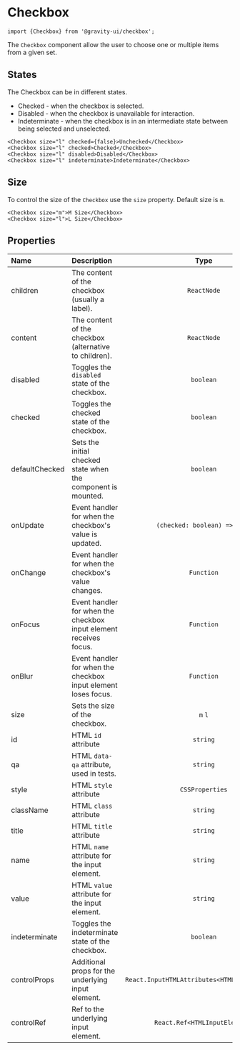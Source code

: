 <!--GITHUB_BLOCK-->

# Checkbox

<!--/GITHUB_BLOCK-->

```tsx
import {Checkbox} from '@gravity-ui/checkbox';
```

The `Checkbox` component allow the user to choose one or multiple items from a given set.

## States

The Checkbox can be in different states.

- Checked - when the checkbox is selected.
- Disabled - when the checkbox is unavailable for interaction.
- Indeterminate - when the checkbox is in an intermediate state between being selected and unselected.

<!--LANDING_BLOCK

<ExampleBlock
    code={`
<Checkbox size="l" checked={false}>Unchecked</Checkbox>
<Checkbox size="l" checked>Checked</Checkbox>
<Checkbox size="l" disabled>Disabled</Checkbox>
<Checkbox size="l" indeterminate>Indeterminate</Checkbox>
`}
>
    <UIKit.Checkbox size="l" checked={false}>Unchecked</UIKit.Checkbox>
    <UIKit.Checkbox size="l" checked>Checked</UIKit.Checkbox>
    <UIKit.Checkbox size="l" disabled>Disabled</UIKit.Checkbox>
    <UIKit.Checkbox size="l" indeterminate>Indeterminate</UIKit.Checkbox>
</ExampleBlock>

LANDING_BLOCK-->

<!--GITHUB_BLOCK-->

```tsx
<Checkbox size="l" checked={false}>Unchecked</Checkbox>
<Checkbox size="l" checked>Checked</Checkbox>
<Checkbox size="l" disabled>Disabled</Checkbox>
<Checkbox size="l" indeterminate>Indeterminate</Checkbox>
```

<!--/GITHUB_BLOCK-->

## Size

To control the size of the `Checkbox` use the `size` property. Default size is `m`.

<!--LANDING_BLOCK

<ExampleBlock
    code={`
<Checkbox size="m">M Size</Checkbox>
<Checkbox size="l">L Size</Checkbox>
`}
>
    <UIKit.Checkbox size="m">M Size</UIKit.Checkbox>
    <UIKit.Checkbox size="l">L Size</UIKit.Checkbox>
</ExampleBlock>

LANDING_BLOCK-->

<!--GITHUB_BLOCK-->

```tsx
<Checkbox size="m">M Size</Checkbox>
<Checkbox size="l">L Size</Checkbox>
```

<!--/GITHUB_BLOCK-->

## Properties

| Name           | Description                                                       |                     Type                      | Default |
| :------------- | :---------------------------------------------------------------- | :-------------------------------------------: | :-----: |
| children       | The content of the checkbox (usually a label).                    |                  `ReactNode`                  |         |
| content        | The content of the checkbox (alternative to children).            |                  `ReactNode`                  |         |
| disabled       | Toggles the `disabled` state of the checkbox.                     |                   `boolean`                   | `false` |
| checked        | Toggles the checked state of the checkbox.                        |                   `boolean`                   | `false` |
| defaultChecked | Sets the initial checked state when the component is mounted.     |                   `boolean`                   | `false` |
| onUpdate       | Event handler for when the checkbox's value is updated.           |         `(checked: boolean) => void`          |         |
| onChange       | Event handler for when the checkbox's value changes.              |                  `Function`                   |         |
| onFocus        | Event handler for when the checkbox input element receives focus. |                  `Function`                   |         |
| onBlur         | Event handler for when the checkbox input element loses focus.    |                  `Function`                   |         |
| size           | Sets the size of the checkbox.                                    |                    `m` `l`                    |   `m`   |
| id             | HTML `id` attribute                                               |                   `string`                    |         |
| qa             | HTML `data-qa` attribute, used in tests.                          |                   `string`                    |         |
| style          | HTML `style` attribute                                            |                `CSSProperties`                |         |
| className      | HTML `class` attribute                                            |                   `string`                    |         |
| title          | HTML `title` attribute                                            |                   `string`                    |         |
| name           | HTML `name` attribute for the input element.                      |                   `string`                    |         |
| value          | HTML `value` attribute for the input element.                     |                   `string`                    |         |
| indeterminate  | Toggles the indeterminate state of the checkbox.                  |                   `boolean`                   | `false` |
| controlProps   | Additional props for the underlying input element.                | `React.InputHTMLAttributes<HTMLInputElement>` |         |
| controlRef     | Ref to the underlying input element.                              |         `React.Ref<HTMLInputElement>`         |         |
